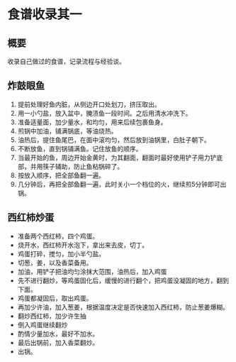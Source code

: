 # 食谱收录其一 

## 概要

收录自己做过的食谱，记录流程与经验谈。

## 炸鼓眼鱼

1. 提前处理好鱼内脏，从侧边开口处划刀，挤压取出。
2. 用一小勺盐，放入盆中，腌渍鱼一段时间。之后用清水冲洗下。
3. 准备适量面，加少量水，和均匀，用来后续包裹鱼身。
4. 煎锅中加油，铺满锅底，等油烧热。
5. 油热后，提住鱼尾巴，在面中滚均匀，然后放到油锅里，白肚子朝下。
6. 不断放鱼，直到锅铺满鱼。记住放鱼的顺序。
7. 当最开始的鱼，周边开始金黄时，为其翻面，翻面时最好使用铲子用力铲底部，并用筷子辅助，防止鱼粘锅碎了。
8. 按放入顺序，把全部鱼翻一遍。
9. 几分钟后，再把全部鱼翻一遍，此时关小一个档位的火，继续煎5分钟即可出锅。

## 西红柿炒蛋

* 准备两个西红柿，四个鸡蛋。
* 烧开水，西红柿开水泡下，拿出来去皮，切丁。
* 鸡蛋打碎，搅匀，加小半勺盐。
* 切葱，姜，以及香菜备用。
* 加油，用铲子把油均匀涂抹大范围，油热后，加入鸡蛋
* 先不进行翻炒，等鸡蛋固化后，缓慢的进行翻个，把鸡蛋没凝固的地方，翻到下面。
* 鸡蛋都凝固后，取出鸡蛋。
* 再加少许油，加入葱姜，根据温度决定是否快速加入西红柿，防止葱姜爆糊。
* 翻炒西红柿，加少许生抽
* 倒入鸡蛋继续翻炒
* 酌情少量加水，最好不加水。
* 最后出锅前，加入香菜翻炒。
* 出锅。
